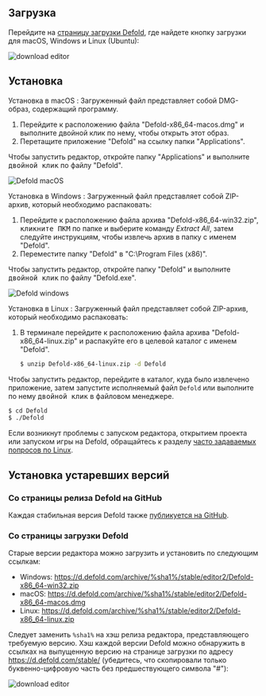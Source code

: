 ## Загрузка

Перейдите на [страницу загрузки Defold](https://defold.com/download/), где найдете кнопку загрузки для macOS, Windows и Linux (Ubuntu):

![download editor](../shared/images/editor_download.png)

## Установка

Установка в macOS
: Загруженный файл представляет собой DMG-образ, содержащий программу.

  1. Перейдите к расположению файла "Defold-x86_64-macos.dmg" и выполните двойной клик по нему, чтобы открыть этот образ.
  2. Перетащите приложение "Defold" на ссылку папки "Applications".

  Чтобы запустить редактор, откройте папку "Applications" и выполните <kbd>двойной клик</kbd> по файлу "Defold".

  ![Defold macOS](../shared/images/macos_content.png)

Установка в Windows
: Загруженный файл представляет собой ZIP-архив, который необходимо распаковать:

  1. Перейдите к расположению файла архива "Defold-x86_64-win32.zip", <kbd>кликните ПКМ</kbd> по папке и выберите команду *Extract All*, затем следуйте инструкциям, чтобы извлечь архив в папку с именем "Defold".
  2. Переместите папку "Defold" в "C:\Program Files (x86)\".

  Чтобы запустить редактор, откройте папку "Defold" и выполните <kbd>двойной клик</kbd> по файлу "Defold.exe".

  ![Defold windows](../shared/images/windows_content.png)

Установка в Linux
: Загруженный файл представляет собой ZIP-архив, который необходимо распаковать:

  1. В терминале перейдите к расположению файла архива "Defold-x86_64-linux.zip" и распакуйте его в целевой каталог с именем "Defold".

     ```bash
     $ unzip Defold-x86_64-linux.zip -d Defold
     ```

  Чтобы запустить редактор, перейдите в каталог, куда было извлечено приложение, затем запустите исполняемый файл `Defold` или выполните по нему <kbd>двойной клик</kbd> в файловом менеджере.

  ```bash
  $ cd Defold
  $ ./Defold
  ```

  Если возникнут проблемы с запуском редактора, открытием проекта или запуском игры на Defold, обращайтесь к разделу [часто задаваемых попросов по Linux](/faq/faq#linux-issues).

## Установка устаревших версий

### Со страницы релиза Defold на GitHub

Каждая стабильная версия Defold также [публикуется на GitHub](https://github.com/defold/defold/releases).

### Со страницы загрузки Defold

Старые версии редактора можно загрузить и установить по следующим ссылкам:

* Windows: https://d.defold.com/archive/%sha1%/stable/editor2/Defold-x86_64-win32.zip
* macOS: https://d.defold.com/archive/%sha1%/stable/editor2/Defold-x86_64-macos.dmg
* Linux: https://d.defold.com/archive/%sha1%/stable/editor2/Defold-x86_64-linux.zip

Следует заменить `%sha1%` на хэш релиза редактора, представляющего требуемую версию. Хэш каждой версии Defold можно обнаружить в ссылках на выпущенную версию на странице загрузки по адресу https://d.defold.com/stable/ (убедитесь, что скопировали только буквенно-цифровую часть без предшествующего символа "#"):

![download editor](../shared/images/old_version_sha1.png)

